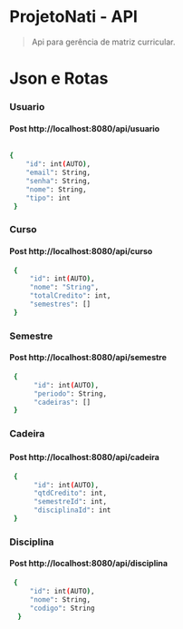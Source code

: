 # ProjetoNati - API
> Api para gerência de matriz curricular.

# Json e Rotas

<h3>Usuario</h3>

<h4>Post http://localhost:8080/api/usuario </h4>

```sh

{
    "id": int(AUTO),
    "email": String,
    "senha": String,
    "nome": String,
    "tipo": int
 }
```

<h3>Curso</h3>

<h4>Post http://localhost:8080/api/curso</h4>

```sh
 {
     "id": int(AUTO),
     "nome": "String",
     "totalCredito": int,
     "semestres": []
 }
```

<h3>Semestre</h3>

<h4>Post http://localhost:8080/api/semestre</h4>

```sh
 {
      "id": int(AUTO),
      "periodo": String,
      "cadeiras": []
 }
```

<h3>Cadeira<h3>         

<h4>Post http://localhost:8080/api/cadeira</h4>

```sh
 {
      "id": int(AUTO),
      "qtdCredito": int,
      "semestreId": int,
      "disciplinaId": int
 }
```

<h3>Disciplina</3h>

<h4>Post http://localhost:8080/api/disciplina</h4>

```sh
 {
     "id": int(AUTO),
     "nome": String,
     "codigo": String
  }
```
